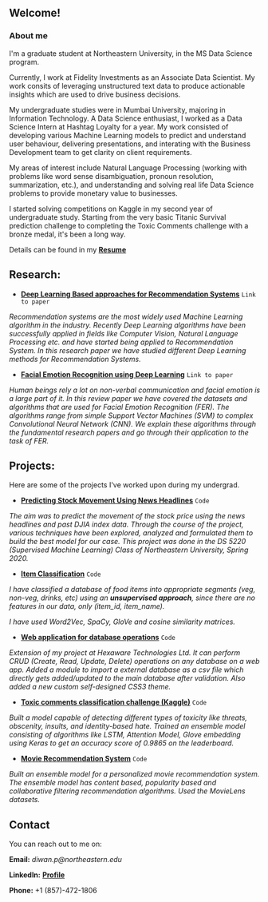 ## Welcome!

### About me

I'm a graduate student at Northeastern University, in the MS Data Science program.

Currently, I work at Fidelity Investments as an Associate Data Scientist. My work consits of leveraging unstructured text data to produce actionable insights which are used to drive business decisions.

My undergraduate studies were in Mumbai University, majoring in Information Technology. A Data Science enthusiast, I worked as a Data Science Intern at Hashtag Loyalty for a year. My work consisted of developing various Machine Learning models to predict and understand user behaviour, delivering presentations, and interating with the Business Development team to get clarity on client requirements.

My areas of interest include Natural Language Processing (working with problems like word sense disambiguation, pronoun resolution, summarization, etc.), and understanding and solving real life Data Science problems to provide monetary value to businesses.

I started solving competitions on Kaggle in my second year of undergraduate study. Starting from the very basic Titanic Survival prediction challenge to completing the Toxic Comments challenge with a bronze medal, it's been a long way.

Details can be found in my **[Resume](https://pranshudiwan.github.io/resume.html)**

## Research:

- **[Deep Learning Based approaches for Recommendation Systems](https://pranshudiwan.github.io/resume/rec.html)** `Link to paper`

 _Recommendation systems are the most widely used Machine Learning algorithm in the industry. Recently Deep Learning algorithms have been successfully applied in fields like Computer Vision, Natural Language Processing etc. and have started being applied to Recommendation System. In this research paper we have studied different Deep Learning methods for Recommendation Systems._

 - **[Facial Emotion Recognition using Deep Learning](https://pranshudiwan.github.io/resume/fer.html)** `Link to paper`

 _Human beings rely a lot on non-verbal communication and facial emotion is a large part of it. In this review paper we have covered the datasets and algorithms that are used for Facial Emotion Recognition (FER). The algorithms range from simple Support Vector Machines (SVM) to complex Convolutional Neural Network (CNN). We explain these algorithms through the fundamental research papers and go through their application to the task of FER._


## Projects:

Here are some of the projects I've worked upon during my undergrad. 

- **[Predicting Stock Movement Using News Headlines](https://github.com/pranshudiwan/Predicting-Stock-Movement-Using-News-Headlines)** `Code`

 _The aim was to predict the movement of the stock price using the news headlines and past DJIA index data. Through the course of the project, various techniques have been explored, analyzed and formulated them to build the best model for our case. This project was done in the DS 5220 (Supervised Machine Learning) Class of Northeastern University, Spring 2020._

- **[Item Classification](https://github.com/pranshudiwan/Classify-food-items-Unsupervised-learning-)** `Code`

 _I have classified a database of food items into appropriate segments (veg, non-veg, drinks, etc) using an **unsupervised approach**, since there are no features in our data, only (item_id, item_name)._

_I have used Word2Vec, SpaCy, GloVe and cosine similarity matrices._ 
 
 - **[Web application for database operations](https://github.com/pranshudiwan/Search-and-CRUD-Database-Operations-on-a-web-app)** `Code`
 
 _Extension of my project at Hexaware Technologies Ltd. It can perform CRUD (Create, Read, Update, Delete) operations on any database on a web app. Added a module to import a external database as a csv file which directly gets added/updated to the main database after validation. Also added a new custom self-designed CSS3 theme._
 
 - **[Toxic comments classification challenge (Kaggle)](https://github.com/pranshudiwan/Toxic-comments-challenge)** `Code`
 
 _Built a model capable of detecting different types of toxicity like threats, obscenity, insults, and identity-based hate. Trained an ensemble model consisting of algorithms like LSTM, Attention Model, Glove embedding using Keras to get an accuracy score of 0.9865 on
the leaderboard._ 
 
 - **[Movie Recommendation System](https://github.com/pranshudiwan/Personalised-movie-recommendation-system)** `Code`
 
 _Built an ensemble model for a personalized movie recommendation system. The ensemble model has content based, popularity based and
collaborative filtering recommendation algorithms. Used the MovieLens datasets._ 

## Contact

You can reach out to me on:

**Email:** _diwan.p@northeastern.edu_

**LinkedIn:** **[Profile](https://linkedin.com/in/pranshudiwan)**

**Phone:** +1 (857)-472-1806


